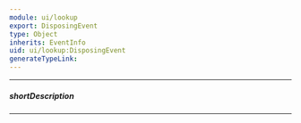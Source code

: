 ```yaml
---
module: ui/lookup
export: DisposingEvent
type: Object
inherits: EventInfo
uid: ui/lookup:DisposingEvent
generateTypeLink: 
---
```

---
##### shortDescription
<!-- Description goes here -->

---
<!-- Description goes here -->